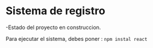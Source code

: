 <h1>Sistema de registro</h1>

-Estado del proyecto en construccion.

Para ejecutar el sistema, debes poner :
```npm instal react```
